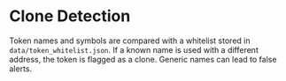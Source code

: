 # Clone Detection

Token names and symbols are compared with a whitelist stored in `data/token_whitelist.json`.
If a known name is used with a different address, the token is flagged as a clone.
Generic names can lead to false alerts.
